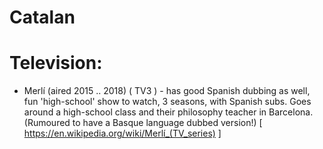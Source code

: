
# Catalan


# Television:

 * Merlí (aired 2015 .. 2018) ( TV3 ) - has good Spanish dubbing as well, fun 'high-school' show to watch, 3 seasons, with Spanish subs. Goes around a high-school class and their philosophy teacher in Barcelona. (Rumoured to have a Basque language dubbed version!)
 [ https://en.wikipedia.org/wiki/Merlí_(TV_series) ] 

